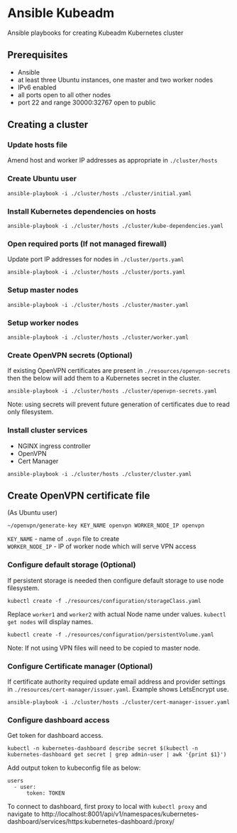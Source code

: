 # Ansible Kubeadm
Ansible playbooks for creating Kubeadm Kubernetes cluster

## Prerequisites
- Ansible
- at least three Ubuntu instances, one master and two worker nodes
- IPv6 enabled
- all ports open to all other nodes
- port 22 and range 30000:32767 open to public


## Creating a cluster
### Update hosts file
Amend host and worker IP addresses as appropriate in `./cluster/hosts`

### Create Ubuntu user
`ansible-playbook -i ./cluster/hosts ./cluster/initial.yaml`

### Install Kubernetes dependencies on hosts
`ansible-playbook -i ./cluster/hosts ./cluster/kube-dependencies.yaml`

### Open required ports (If not managed firewall)
Update port IP addresses for nodes in `./cluster/ports.yaml`

`ansible-playbook -i ./cluster/hosts ./cluster/ports.yaml`

### Setup master nodes
`ansible-playbook -i ./cluster/hosts ./cluster/master.yaml`

### Setup worker nodes
`ansible-playbook -i ./cluster/hosts ./cluster/worker.yaml`

### Create OpenVPN secrets (Optional)
If existing OpenVPN certificates are present in `./resources/openvpn-secrets` then the below will add them to a Kubernetes secret in the cluster.  

`ansible-playbook -i ./cluster/hosts ./cluster/openvpn-secrets.yaml`  

Note: using secrets will prevent future generation of certificates due to read only filesystem.

### Install cluster services
- NGINX ingress controller
- OpenVPN
- Cert Manager  

`ansible-playbook -i ./cluster/hosts ./cluster/cluster.yaml`

## Create OpenVPN certificate file
(As Ubuntu user)

`~/openvpn/generate-key KEY_NAME openvpn WORKER_NODE_IP openvpn`

`KEY_NAME` - name of `.ovpn` file to create  
`WORKER_NODE_IP` - IP of worker node which will serve VPN access

### Configure default storage (Optional)
If persistent storage is needed then configure default storage to use node filesystem.  

`kubectl create -f ./resources/configuration/storageClass.yaml`  

Replace `worker1` and `worker2` with actual Node name under values.  `kubectl get nodes` will display names.  

`kubectl create -f ./resources/configuration/persistentVolume.yaml`  

Note: If not using VPN files will need to be copied to master node.

### Configure Certificate manager (Optional)
If certificate authority required update email address and provider settings in `./resources/cert-manager/issuer.yaml`.  Example shows LetsEncrypt use.  

`ansible-playbook -i ./cluster/hosts ./cluster/cert-manager-issuer.yaml`

### Configure dashboard access
Get token for dashboard access.  

`kubectl -n kubernetes-dashboard describe secret $(kubectl -n kubernetes-dashboard get secret | grep admin-user | awk '{print $1}')`  

Add output token to kubeconfig file as below:  

```
users
  - user:
      token: TOKEN
```

To connect to dashboard, first proxy to local with `kubectl proxy` and navigate to http://localhost:8001/api/v1/namespaces/kubernetes-dashboard/services/https:kubernetes-dashboard:/proxy/

